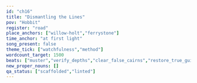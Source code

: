 ```yaml
---
id: "ch16"
title: "Dismantling the Lines"
pov: "Hobbit"
register: "road"
place_anchors: ["willow-holt","ferrystone"]
time_anchor: "at first light"
song_present: false
theme_tick: ["watchfulness","method"]
wordcount_target: 1500
beats: ["muster","verify_depths","clear_false_cairns","restore_true_guides","return_with_addition"]
new_proper_nouns: []
qa_status: ["scaffolded","linted"]
---
```


